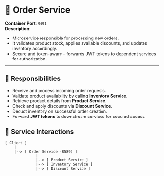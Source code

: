 # 🛒 Order Service

**Container Port**: `9091`  
**Description**: 

- Microservice responsible for processing new orders. 
- It validates product stock, applies available discounts, and updates inventory accordingly.  
- Secure and token-aware – forwards JWT tokens to dependent services for authorization.

---

## 📌 Responsibilities

- Receive and process incoming order requests.
- Validate product availability by calling **Inventory Service**.
- Retrieve product details from **Product Service**.
- Check and apply discounts via **Discount Service**.
- Deduct inventory on successful order creation.
- Forward **JWT tokens** to downstream services for secured access.

## 🔄 Service Interactions

```plaintext
[ Client ]
    |
    |--> [ Order Service (8589) ]
              |
              |--> [ Product Service ]
              |--> [ Inventory Service ]
              |--> [ Discount Service ]